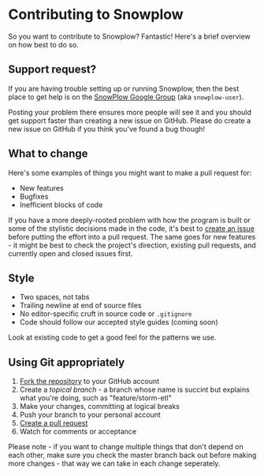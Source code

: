 # Contributing to Snowplow

So you want to contribute to Snowplow? Fantastic! Here's a brief overview on
how best to do so.

## Support request?

If you are having trouble setting up or running Snowplow, then the best place to get help is on the [SnowPlow Google Group](https://groups.google.com/forum/#!forum/snowplow-user) (aka `snowplow-user`).

Posting your problem there ensures more people will see it and you should get support faster than creating a new issue on GitHub. Please do create a new issue on GitHub if you think you've found a bug though! 

## What to change

Here's some examples of things you might want to make a pull request for:

* New features
* Bugfixes
* Inefficient blocks of code

If you have a more deeply-rooted problem with how the program is built or some
of the stylistic decisions made in the code, it's best to
[create an issue](https://github.com/snowplow/snowplow/issues/new) before putting
the effort into a pull request. The same goes for new features - it might be
best to check the project's direction, existing pull requests, and currently open
and closed issues first.

## Style

* Two spaces, not tabs
* Trailing newline at end of source files
* No editor-specific cruft in source code or `.gitignore`
* Code should follow our accepted style guides (coming soon)

Look at existing code to get a good feel for the patterns we use.

## Using Git appropriately

1. [Fork the repository](https://github.com/snowplow/snowplow/fork_select) to
your GitHub account
2. Create a *topical branch* - a branch whose name is succint but explains what
you're doing, such as "feature/storm-etl"
3. Make your changes, committing at logical breaks
4. Push your branch to your personal account
5. [Create a pull request](https://help.github.com/articles/using-pull-requests)
6. Watch for comments or acceptance

Please note - if you want to change multiple things that don't depend on each
other, make sure you check the master branch back out before making more
changes - that way we can take in each change seperately.
